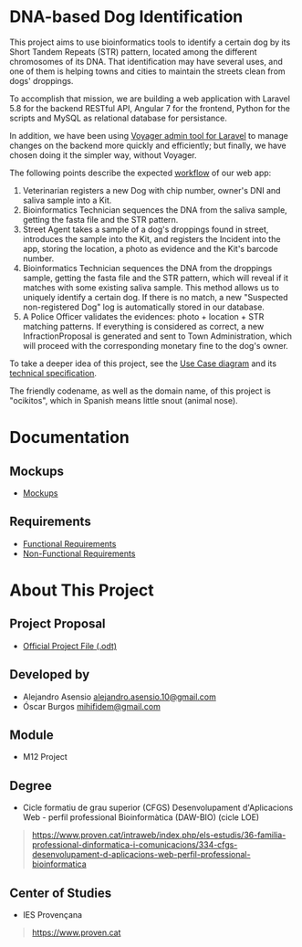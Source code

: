 # DNA-based Dog Identification

This project aims to use bioinformatics tools to identify a certain dog by its Short Tandem Repeats (STR) pattern, located among the different chromosomes of its DNA. That identification may have several uses, and one of them is helping towns and cities to maintain the streets clean from dogs' droppings.

To accomplish that mission, we are building a web application with Laravel 5.8 for the backend RESTful API, Angular 7 for the frontend, Python for the scripts and MySQL as relational database for persistance.

In addition, we have been using [Voyager admin tool for Laravel](https://laravelvoyager.com/) to manage changes on the backend more quickly and efficiently; but finally, we have chosen doing it the simpler way, without Voyager.

The following points describe the expected [workflow](documentation/workflow.png) of our web app:

1. Veterinarian registers a new Dog with chip number, owner's DNI and saliva sample into a Kit.
2. Bioinformatics Technician sequences the DNA from the saliva sample, getting the fasta file and the STR pattern.
3. Street Agent takes a sample of a dog's droppings found in street, introduces the sample into the Kit, and registers the Incident into the app, storing the location, a photo as evidence and the Kit's barcode number.
4. Bioinformatics Technician sequences the DNA from the droppings sample, getting the fasta file and the STR pattern, which will reveal if it matches with some existing saliva sample. This method allows us to uniquely identify a certain dog. If there is no match, a new "Suspected non-registered Dog" log is automatically stored in our database.
5. A Police Officer validates the evidences: photo + location + STR matching patterns. If everything is considered as correct, a new InfractionProposal is generated and sent to Town Administration, which will proceed with the corresponding monetary fine to the dog's owner.

To take a deeper idea of this project, see the [Use Case diagram](documentation/use-case-diagram.png) and its [technical specification](documentation/use-case-specification.pdf).

The friendly codename, as well as the domain name, of this project is "ocikitos", which in Spanish means little snout (animal nose).

# Documentation

## Mockups
- [Mockups](documentation/mockups.pdf)

## Requirements
- [Functional Requirements](documentation/working-files/00-project-proposal/requirements/functional-requirements.md)
- [Non-Functional Requirements](documentation/working-files/00-project-proposal/requirements/non-functional-requirements.md)

# About This Project

## Project Proposal
- [Official Project File (.odt)](documentation/project.pdf)

## Developed by
- Alejandro Asensio <alejandro.asensio.10@gmail.com>
- Óscar Burgos <mihifidem@gmail.com>

## Module
- M12 Project

## Degree
- Cicle formatiu de grau superior (CFGS) Desenvolupament d'Aplicacions Web - perfil professional Bioinformàtica (DAW-BIO) (cicle LOE)
> <https://www.proven.cat/intraweb/index.php/els-estudis/36-familia-professional-dinformatica-i-comunicacions/334-cfgs-desenvolupament-d-aplicacions-web-perfil-professional-bioinformatica>

## Center of Studies
- IES Provençana
> https://www.proven.cat

